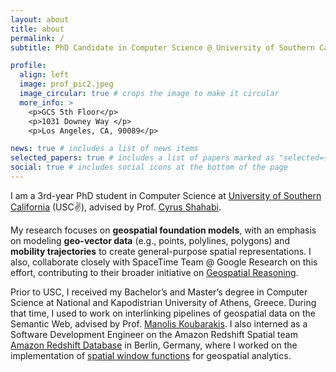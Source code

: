 ```yaml
---
layout: about
title: about
permalink: /
subtitle: PhD Candidate in Computer Science @ University of Southern California

profile:
  align: left
  image: prof_pic2.jpeg
  image_circular: true # crops the image to make it circular
  more_info: >
    <p>GCS 5th Floor</p>
    <p>1031 Downey Way </p>
    <p>Los Angeles, CA, 90089</p>

news: true # includes a list of news items
selected_papers: true # includes a list of papers marked as "selected={true}"
social: true # includes social icons at the bottom of the page
---
```


I am a 3rd-year PhD student in Computer Science at [University of Southern California](https://www.usc.edu/) (USC✌️), advised by Prof. [Cyrus Shahabi](https://infolab.usc.edu/Shahabi/index.html).

My research focuses on **geospatial foundation models**, with an emphasis on modeling **geo-vector data** (e.g., points, polylines, polygons) and **mobility trajectories** to create general-purpose spatial representations. I also, collaborate closely with SpaceTime Team @ Google Research on this effort, contributing to their broader initiative on [Geospatial Reasoning](https://research.google/teams/geospatial-reasoning/).

Prior to USC, I received my Bachelor’s and Master’s degree in Computer Science at National and Kapodistrian University of Athens, Greece. During that time, I used to work on interlinking pipelines of geospatial data on the Semantic Web, advised by Prof. [Manolis Koubarakis](https://cgi.di.uoa.gr/~koubarak/). I also interned as a Software Development Engineer on the Amazon Redshift Spatial team [Amazon Redshift Database](https://aws.amazon.com/pm/redshift/?gclid=CjwKCAiAudG5BhAREiwAWMlSjKXHfQFaRFcxBlGDVQPTzEI605CsjDNMrTLUA2cYb86-ak6ajGBhyBoCDIIQAvD_BwE&trk=765e8455-cae6-4207-a6bc-c454bfc2c9d8&sc_channel=ps&ef_id=CjwKCAiAudG5BhAREiwAWMlSjKXHfQFaRFcxBlGDVQPTzEI605CsjDNMrTLUA2cYb86-ak6ajGBhyBoCDIIQAvD_BwE:G:s&s_kwcid=AL!4422!3!651751058820!p!!g!!redshift%20business%20intelligence!19852662155!145019244657) in Berlin, Germany, where I worked on the implementation of [spatial window functions](https://docs.aws.amazon.com/redshift/latest/dg/geospatial-functions.html) for geospatial analytics.

<br>